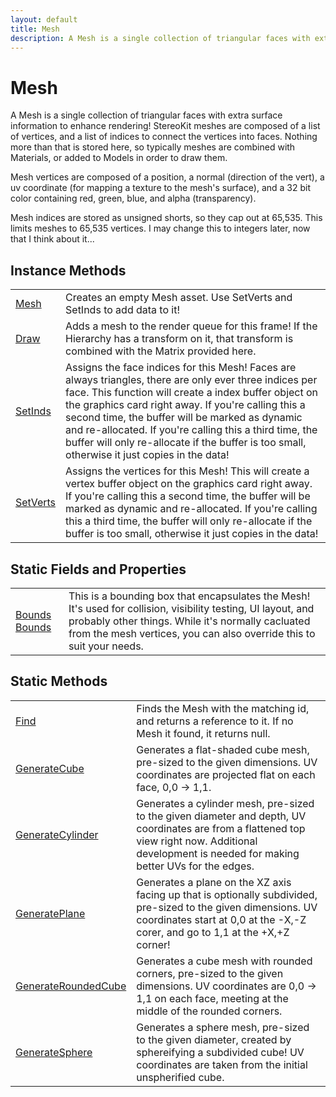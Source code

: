 ```yaml
---
layout: default
title: Mesh
description: A Mesh is a single collection of triangular faces with extra surface information to enhance rendering! StereoKit meshes are composed of a list of vertices, and a list of indices to connect the vertices into faces. Nothing more than that is stored here, so typically meshes are combined with Materials, or added to Models in order to draw them.  Mesh vertices are composed of a position, a normal (direction of the vert), a uv coordinate (for mapping a texture to the mesh's surface), and a 32 bit color containing red, green, blue, and alpha (transparency).  Mesh indices are stored as unsigned shorts, so they cap out at 65,535. This limits meshes to 65,535 vertices. I may change this to integers later, now that I think about it...
---
```

# Mesh

A Mesh is a single collection of triangular faces with extra surface information to enhance
rendering! StereoKit meshes are composed of a list of vertices, and a list of indices to
connect the vertices into faces. Nothing more than that is stored here, so typically meshes
are combined with Materials, or added to Models in order to draw them.

Mesh vertices are composed of a position, a normal (direction of the vert), a uv coordinate
(for mapping a texture to the mesh's surface), and a 32 bit color containing red, green, blue,
and alpha (transparency).

Mesh indices are stored as unsigned shorts, so they cap out at 65,535. This limits meshes to
65,535 vertices. I may change this to integers later, now that I think about it...



## Instance Methods

|  |  |
|--|--|
|[Mesh]({{site.url}}/Pages/Reference/Mesh/Mesh.html)|Creates an empty Mesh asset. Use SetVerts and SetInds to add data to it!|
|[Draw]({{site.url}}/Pages/Reference/Mesh/Draw.html)|Adds a mesh to the render queue for this frame! If the Hierarchy has a transform on it, that transform is combined with the Matrix provided here.|
|[SetInds]({{site.url}}/Pages/Reference/Mesh/SetInds.html)|Assigns the face indices for this Mesh! Faces are always triangles, there are only ever three indices per face. This function will create a index buffer object on the graphics card right away. If you're calling this a second time, the buffer will be marked as dynamic and re-allocated. If you're calling this a third time, the buffer will only re-allocate if the buffer is too small, otherwise it just copies in the data!|
|[SetVerts]({{site.url}}/Pages/Reference/Mesh/SetVerts.html)|Assigns the vertices for this Mesh! This will create a vertex buffer object on the graphics card right away. If you're calling this a second time, the buffer will be marked as dynamic and re-allocated. If you're calling this a third time, the buffer will only re-allocate if the buffer is too small, otherwise it just copies in the data!|


## Static Fields and Properties

|  |  |
|--|--|
|[Bounds]({{site.url}}/Pages/Reference/Bounds.html) [Bounds]({{site.url}}/Pages/Reference/Mesh/Bounds.html)|This is a bounding box that encapsulates the Mesh! It's used for collision, visibility testing, UI layout, and probably other things. While it's normally cacluated from the mesh vertices, you can also override this to suit your needs.|


## Static Methods

|  |  |
|--|--|
|[Find]({{site.url}}/Pages/Reference/Mesh/Find.html)|Finds the Mesh with the matching id, and returns a reference to it. If no Mesh it found, it returns null.|
|[GenerateCube]({{site.url}}/Pages/Reference/Mesh/GenerateCube.html)|Generates a flat-shaded cube mesh, pre-sized to the given dimensions. UV coordinates are projected flat on each face, 0,0 -> 1,1.|
|[GenerateCylinder]({{site.url}}/Pages/Reference/Mesh/GenerateCylinder.html)|Generates a cylinder mesh, pre-sized to the given diameter and depth, UV coordinates are from a flattened top view right now. Additional development is needed for making better UVs for the edges.|
|[GeneratePlane]({{site.url}}/Pages/Reference/Mesh/GeneratePlane.html)|Generates a plane on the XZ axis facing up that is optionally subdivided, pre-sized to the given dimensions. UV coordinates start at 0,0 at the -X,-Z corer, and go to 1,1 at the +X,+Z corner!|
|[GenerateRoundedCube]({{site.url}}/Pages/Reference/Mesh/GenerateRoundedCube.html)|Generates a cube mesh with rounded corners, pre-sized to the given dimensions. UV coordinates are 0,0 -> 1,1 on each face, meeting at the middle of the rounded corners.|
|[GenerateSphere]({{site.url}}/Pages/Reference/Mesh/GenerateSphere.html)|Generates a sphere mesh, pre-sized to the given diameter, created by sphereifying a subdivided cube! UV coordinates are taken from the initial unspherified cube.|

